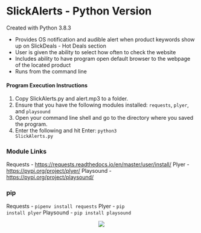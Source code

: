 # SlickAlerts - Python Version

Created with Python 3.8.3

- Provides OS notification and audible alert when product keywords show up on SlickDeals - Hot Deals section
- User is given the ability to select how often to check the website
- Includes ability to have program open default browser to the webpage of the located product
- Runs from the command line


#### Program Execution Instructions
1. Copy SlickAlerts.py and alert.mp3 to a folder.
2. Ensure that you have the following modules installed: <code>requests</code>, <code>plyer</code>, and <code>playsound</code>
3. Open your command line shell and go to the directory where you saved the program.
4. Enter the following and hit Enter: <code>python3 SlickAlerts.py</code>

### Module Links
Requests - https://requests.readthedocs.io/en/master/user/install/
Plyer - https://pypi.org/project/plyer/
Playsound - https://pypi.org/project/playsound/

### pip
Requests - <code>pipenv install requests</code>
Plyer - <code>pip install plyer</code>
Playsound - <code>pip install playsound</code>


<p align="center"><img src=https://user-images.githubusercontent.com/40440123/85812491-c897ed80-b72e-11ea-8a85-1ebf17e88ad2.gif></p>